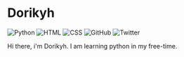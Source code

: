 # Dorikyh

![Python](https://img.shields.io/badge/Code-Python-informational?style=flat&logo=Python&color=blue) ![HTML](https://img.shields.io/badge/Code-HTML-informational?style=flat&logo=HTML5&color=orange) ![CSS](https://img.shields.io/badge/Code-CSS-informational?style=flat&logo=CSS3&color=yellowgreen) ![GitHub](https://img.shields.io/badge/Tools-GitHub-informational?style=flat&logo=GitHub&color=lightgray) ![Twitter](https://img.shields.io/twitter/follow/dorikyh?label=Dorikyh&style=social)

Hi there, i'm Dorikyh. 
I am learning python in my free-time.
